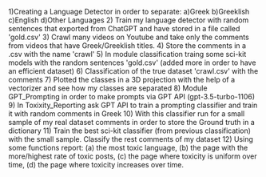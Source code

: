 1)Creating a Language Detector in order to separate:
a)Greek
b)Greeklish
c)English
d)Other Languages
2) Train my language detector with random sentences that exported from ChatGPT and have stored in a file called 'gold.csv'
3) Crawl many videos on Youtube and take only 
the comments from videos that have Greek/Greeklish titles.
4) Store the comments in a .csv with the name 'crawl'
5) In module classification traing some sci-kit models with the random sentences 'gold.csv' (added more in order to have an efficient dataset)
6) Classification of the true dataset 'crawl.csv' with the comments
7) Plotted the classes in a 3D projection with the help of a vectorizer and see how my classes are separated
8) Module GPT_Prompting in order to make prompts via GPT API (gpt-3.5-turbo-1106)
9) In Toxixity_Reporting ask GPT API to train a prompting classifier and train it with random comments in Greek
10) With this classifier run for a small sample of my real dataset comments in order to store the Ground truth in a dictionary
11) Train the best sci-kit classifier (from previous classification) with the small sample. Classify the rest comments of my dataset
12) Using some functions report: (a) the most toxic language, (b) the page with the more/highest rate
of toxic posts, (c) the page where toxicity is uniform over time, (d) the page where toxicity
increases over time.
